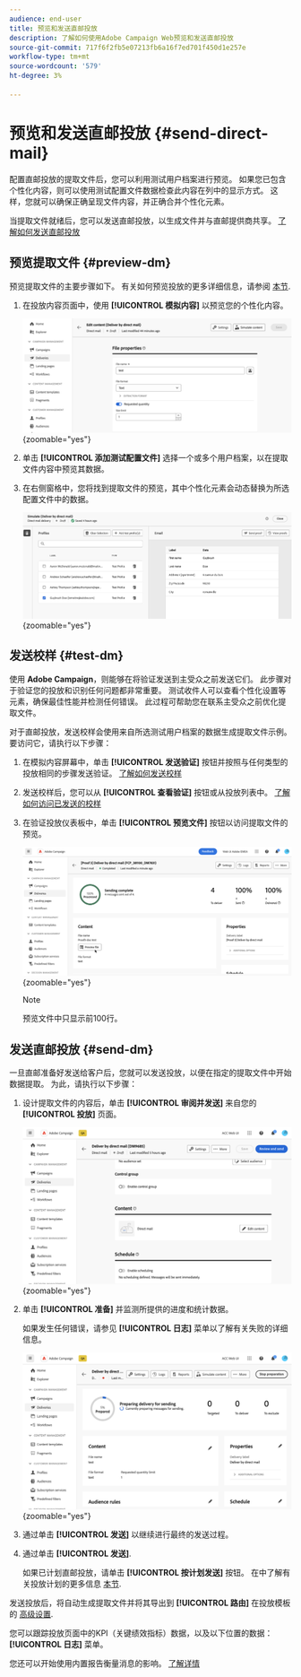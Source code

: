 ```yaml
---
audience: end-user
title: 预览和发送直邮投放
description: 了解如何使用Adobe Campaign Web预览和发送直邮投放
source-git-commit: 717f6f2fb5e07213fb6a16f7ed701f450d1e257e
workflow-type: tm+mt
source-wordcount: '579'
ht-degree: 3%

---
```



# 预览和发送直邮投放 {#send-direct-mail}

配置直邮投放的提取文件后，您可以利用测试用户档案进行预览。 如果您已包含个性化内容，则可以使用测试配置文件数据检查此内容在列中的显示方式。 这样，您就可以确保正确呈现文件内容，并正确合并个性化元素。

当提取文件就绪后，您可以发送直邮投放，以生成文件并与直邮提供商共享。 [了解如何发送直邮投放](#dm-send)

## 预览提取文件 {#preview-dm}

预览提取文件的主要步骤如下。 有关如何预览投放的更多详细信息，请参阅 [本节](../preview-test/preview-content.md).

1. 在投放内容页面中，使用 **[!UICONTROL 模拟内容]** 以预览您的个性化内容。

   ![](assets/dm-simulate.png){zoomable=&quot;yes&quot;}

1. 单击 **[!UICONTROL 添加测试配置文件]** 选择一个或多个用户档案，以在提取文件内容中预览其数据。

1. 在右侧窗格中，您将找到提取文件的预览，其中个性化元素会动态替换为所选配置文件中的数据。

   ![](assets/dm-preview-right.png){zoomable=&quot;yes&quot;}

## 发送校样 {#test-dm}

使用 **Adobe Campaign**，则能够在将验证发送到主受众之前发送它们。 此步骤对于验证您的投放和识别任何问题都非常重要。 测试收件人可以查看个性化设置等元素，确保最佳性能并检测任何错误。 此过程可帮助您在联系主受众之前优化提取文件。

对于直邮投放，发送校样会使用来自所选测试用户档案的数据生成提取文件示例。 要访问它，请执行以下步骤：

1. 在模拟内容屏幕中，单击 **[!UICONTROL 发送验证]** 按钮并按照与任何类型的投放相同的步骤发送验证。 [了解如何发送校样](../preview-test/test-deliveries.md)

1. 发送校样后，您可以从 **[!UICONTROL 查看验证]** 按钮或从投放列表中。 [了解如何访问已发送的校样](../preview-test/test-deliveries.md#access-test-deliveries)

1. 在验证投放仪表板中，单击 **[!UICONTROL 预览文件]** 按钮以访问提取文件的预览。

   ![](assets/dm-proof.png){zoomable=&quot;yes&quot;}

   >[!NOTE]
   >
   >预览文件中只显示前100行。

## 发送直邮投放 {#send-dm}

一旦直邮准备好发送给客户后，您就可以发送投放，以便在指定的提取文件中开始数据提取。 为此，请执行以下步骤：

1. 设计提取文件的内容后，单击 **[!UICONTROL 审阅并发送]** 来自您的 **[!UICONTROL 投放]** 页面。

   ![](assets/dm-review-send.png){zoomable=&quot;yes&quot;}

1. 单击 **[!UICONTROL 准备]** 并监测所提供的进度和统计数据。

   如果发生任何错误，请参见 **[!UICONTROL 日志]** 菜单以了解有关失败的详细信息。

   ![](assets/dm-prepare.png){zoomable=&quot;yes&quot;}

1. 通过单击 **[!UICONTROL 发送]** 以继续进行最终的发送过程。

1. 通过单击 **[!UICONTROL 发送]**.

   如果已计划直邮投放，请单击 **[!UICONTROL 按计划发送]** 按钮。 在中了解有关投放计划的更多信息 [本节](../msg/gs-messages.md#schedule-the-delivery-sending).

发送投放后，将自动生成提取文件并将其导出到 **[!UICONTROL 路由]** 在投放模板的 [高级设置](../advanced-settings/delivery-settings.md).

您可以跟踪投放页面中的KPI（关键绩效指标）数据，以及以下位置的数据： **[!UICONTROL 日志]** 菜单。

您还可以开始使用内置报告衡量消息的影响。 [了解详情](../reporting/direct-mail.md)